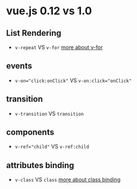 # vue.js 0.12 vs 1.0

## List Rendering
+ `v-repeat` VS `v-for` [more about v-for](http://vuejs.org/guide/list.html)

## events
+ `v-on="click:onClick"` VS `v-on:click="onClick"`

## transition
+ `v-transition` VS `transition`

## components
+ `v-ref="child"` VS `v-ref:child`

## attributes binding
+ `v-class` VS `class` [more about class binding](http://vuejs.org/guide/class-and-style.html)
